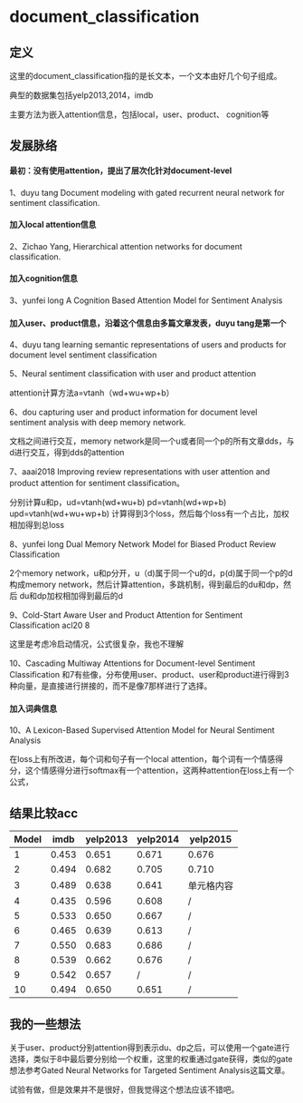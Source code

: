 # document_classification

## 定义

这里的document_classification指的是长文本，一个文本由好几个句子组成。

典型的数据集包括yelp2013,2014，imdb

主要方法为嵌入attention信息，包括local，user、product、 cognition等

## 发展脉络

#### 最初：没有使用attention，提出了层次化针对document-level
1、duyu tang   Document modeling with gated recurrent neural network for sentiment classification.

#### 加入local attention信息
2、Zichao Yang,  Hierarchical  attention  networks  for  document  classification.

#### 加入cognition信息
3、yunfei long  A Cognition Based Attention Model for Sentiment Analysis

#### 加入user、product信息，沿着这个信息由多篇文章发表，duyu tang是第一个
4、duyu tang    learning semantic  representations  of  users  and  products  for document level sentiment classification 

5、Neural sentiment classification with user and product attention

attention计算方法a=vtanh（wd+wu+wp+b）

6、dou  capturing user and product information for document level sentiment analysis with deep memory network. 

文档之间进行交互，memory network是同一个u或者同一个p的所有文章dds，与d进行交互，得到dds的attention

7、aaai2018  Improving review representations with user attention and product attention for sentiment classification。

分别计算u和p，ud=vtanh(wd+wu+b)  pd=vtanh(wd+wp+b)   upd=vtanh(wd+wu+wp+b)  计算得到3个loss，然后每个loss有一个占比，加权相加得到总loss

8、yunfei long   Dual Memory Network Model for Biased Product Review Classification

2个memory network，u和p分开，u（d)属于同一个u的d，p(d)属于同一个p的d构成memory network，然后计算attention，多跳机制，得到最后的du和dp，然后
du和dp加权相加得到最后的d

9、Cold-Start Aware User and Product Attention for Sentiment Classification   acl20 8

这里是考虑冷启动情况，公式很复杂，我也不理解

10、Cascading Multiway Attentions for Document-level Sentiment Classification
和7有些像，分布使用user、product、user和product进行得到3种向量，是直接进行拼接的，而不是像7那样进行了选择。

#### 加入词典信息

10、A Lexicon-Based Supervised Attention Model for Neural Sentiment Analysis

在loss上有所改进，每个词和句子有一个local attention，每个词有一个情感得分，这个情感得分进行softmax有一个attention，这两种attention在loss上有一个公式，

## 结果比较acc
Model  | imdb | yelp2013 | yelp2014 | yelp2015
------------- | ------------- | ------------- | ------------- | -------------
 1  | 0.453 | 0.651 | 0.671 | 0.676 
 2  | 0.494 | 0.682 | 0.705 | 0.710 
 3  | 0.489 | 0.638 | 0.641 | 单元格内容 
 4  | 0.435 | 0.596 | 0.608 | / 
 5  | 0.533 | 0.650 | 0.667 | /
 6  | 0.465 | 0.639 | 0.613 | /
 7  | 0.550 | 0.683 | 0.686 | /
 8  | 0.539 | 0.662 | 0.676 | / 
 9  | 0.542 |0.657  | /     | /
 10 |0.494  |0.650  |0.651   |/   

## 我的一些想法
关于user、product分别attention得到表示du、dp之后，可以使用一个gate进行选择，类似于8中最后要分别给一个权重，这里的权重通过gate获得，类似的gate想法参考Gated Neural Networks for Targeted Sentiment Analysis这篇文章。

试验有做，但是效果并不是很好，但我觉得这个想法应该不错吧。
